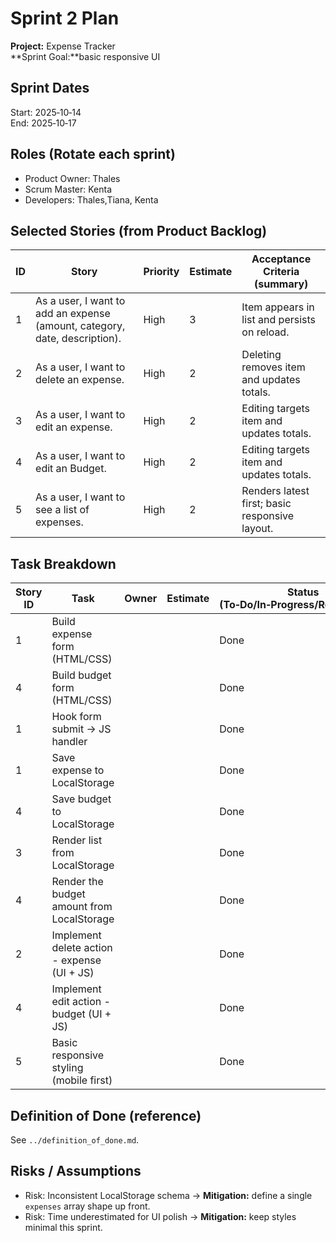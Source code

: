 # Sprint 2 Plan

**Project:** Expense Tracker  
**Sprint Goal:**basic responsive UI

## Sprint Dates
Start: 2025‑10‑14  
End: 2025‑10‑17

## Roles (Rotate each sprint)
- Product Owner: Thales
- Scrum Master: Kenta
- Developers: Thales,Tiana, Kenta

## Selected Stories (from Product Backlog)
| ID | Story | Priority | Estimate | Acceptance Criteria (summary) |
|---|---|---|---|---|
| 1 | As a user, I want to add an expense (amount, category, date, description). | High | 3 | Item appears in list and persists on reload. |
| 2 | As a user, I want to delete an expense. | High | 2 | Deleting removes item and updates totals. |
| 3 | As a user, I want to edit an expense. | High | 2 | Editing targets item and updates totals. |
| 4 | As a user, I want to edit an Budget. | High | 2 | Editing targets item and updates totals. |
| 5 | As a user, I want to see a list of expenses. | High | 2 | Renders latest first; basic responsive layout. |

## Task Breakdown
| Story ID | Task | Owner | Estimate | Status (To‑Do/In‑Progress/Review/Done) |
|---|---|---|---|---|
| 1 | Build expense form (HTML/CSS) |  |  | Done |
| 4 | Build budget form (HTML/CSS) |  |  | Done |
| 1 | Hook form submit → JS handler |  |  | Done |
| 1 | Save expense to LocalStorage |  |  | Done |
| 4 | Save budget to LocalStorage |  |  | Done |
| 3 | Render list from LocalStorage |  |  | Done |
| 4 | Render the budget amount from LocalStorage |  |  | Done |
| 2 | Implement delete action - expense (UI + JS) |  |  | Done |
| 4 | Implement edit action - budget (UI + JS) |  |  | Done |
| 5 | Basic responsive styling (mobile first) |  |  | Done |

## Definition of Done (reference)
See `../definition_of_done.md`.

## Risks / Assumptions
- Risk: Inconsistent LocalStorage schema → **Mitigation:** define a single `expenses` array shape up front.
- Risk: Time underestimated for UI polish → **Mitigation:** keep styles minimal this sprint.
